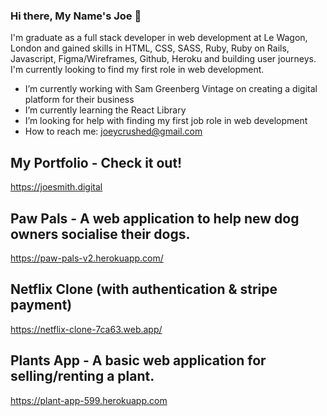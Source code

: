 ### Hi there, My Name's Joe 👋

I'm graduate as a full stack developer in web development at Le Wagon, London and gained skills in HTML, CSS, SASS, Ruby, Ruby on Rails, Javascript, Figma/Wireframes, Github, Heroku and building user journeys. I'm currently looking to find my first role in web development.

- I’m currently working with Sam Greenberg Vintage on creating a digital platform for their business
- I’m currently learning the React Library
- I’m looking for help with finding my first job role in web development
- How to reach me: joeycrushed@gmail.com

## My Portfolio - Check it out!
https://joesmith.digital

## Paw Pals - A web application to help new dog owners socialise their dogs.
https://paw-pals-v2.herokuapp.com/

## Netflix Clone (with authentication & stripe payment)
https://netflix-clone-7ca63.web.app/

## Plants App  - A basic web application for selling/renting a plant.
https://plant-app-599.herokuapp.com

